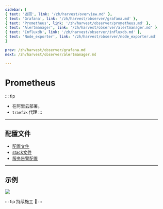 ```yaml
---
sidebar: [
{ text: '返回', link: '/zh/harvest/overview.md' },
{ text: 'Grafana', link: '/zh/harvest/observer/grafana.md' },
{ text: 'Prometheus', link: '/zh/harvest/observer/prometheus.md' },
{ text: 'Alertmanager', link: '/zh/harvest/observer/alertmanager.md' },
{ text: 'Influxdb', link: '/zh/harvest/observer/influxdb.md' },
{ text: 'Node_exporter', link: '/zh/harvest/observer/node_exporter.md' },
]

prev: /zh/harvest/observer/grafana.md
next: /zh/harvest/observer/alertmanager.md

---
```


# Prometheus

::: tip
- 在阿里云部署。
- `traefik` 代理
:::

---

## 配置文件

- [配置文件](https://github.com/JerryTZF/hyperf-demo/blob/main/monitoring/prometheus/prometheus.yml)
- [stack文件](https://github.com/JerryTZF/hyperf-demo/blob/main/monitoring/prometheus/prometheus-stack.yml)
- [服务告警配置](https://github.com/JerryTZF/hyperf-demo/blob/main/monitoring/prometheus/rules/server_alert.yml)

---

## 示例

![](http://img.tzf-foryou.com/img/20220417141131.png)

::: tip
持续施工 :construction:
:::
